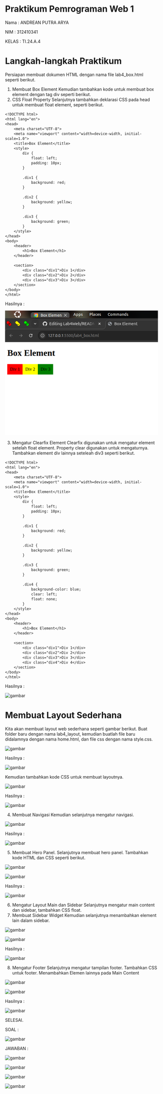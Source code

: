 # Praktikum Pemrograman Web 1
Nama : ANDREAN PUTRA ARYA

NIM : 312410341

KELAS : TI.24.A.4

# Langkah-langkah Praktikum
Persiapan membuat dokumen HTML dengan nama file lab4_box.html seperti berikut.
1. Membuat Box Element
Kemudian tambahkan kode untuk membuat box element dengan tag div seperti berikut.
2. CSS Float Property
Selanjutnya tambahkan deklarasi CSS pada head untuk membuat float element, seperti berikut.
```
<!DOCTYPE html>
<html lang="en">
<head>
    <meta charset="UTF-8">
    <meta name="viewport" content="width=device-width, initial-scale=1.0">
    <title>Box Element</title>
    <style>
        div {
            float: left;
            padding: 10px;
        }

        .div1 {
            background: red;
        }

        .div2 {
            background: yellow;
        }

        .div3 {
            background: green;
        }
    </style>
</head>
<body>
    <header>
        <h1>Box Element</h1>
    </header>

    <section>
        <div class="div1">Div 1</div>
        <div class="div2">Div 2</div>
        <div class="div3">Div 3</div>
    </section>
</body>
</html>
```
Hasilnya :

![gambar](https://github.com/andreanbadeh/Lab4Web/blob/bbb3fe82e45aa8f7e7731ad5ee152b00a160942c/image/Screenshot%20from%202025-10-15%2018-22-27.png)

3. Mengatur Clearfix Element
Clearfix digunakan untuk mengatur element setelah float element. Property clear digunakan untuk mengaturnya.
Tambahkan element div lainnya seteleah div3 seperti berikut.
```
<!DOCTYPE html>
<html lang="en">
<head>
    <meta charset="UTF-8">
    <meta name="viewport" content="width=device-width, initial-scale=1.0">
    <title>Box Element</title>
    <style>
        div {
            float: left;
            padding: 10px;
        }

        .div1 {
            background: red;
        }

        .div2 {
            background: yellow;
        }

        .div3 {
            background: green;
        }

        .div4 {
            background-color: blue;
            clear: left;
            float: none;
        }
    </style>
</head>
<body>
    <header>
        <h1>Box Element</h1>
    </header>

    <section>
        <div class="div1">Div 1</div>
        <div class="div2">Div 2</div>
        <div class="div3">Div 3</div>
        <div class="div4">Div 4</div>
    </section>
</body>
</html>
```

Hasilnya :

![gambar](https://raw.githubusercontent.com/M-Rakha/Lab4Web/67418252b5a7c3d799d7598e15ba6cc53148a847/Cuplikan%20layar%202025-10-14%20100506.png)

# Membuat Layout Sederhana
Kita akan membuat layout web sederhana seperti gambar berikut. Buat folder baru dengan nama lab4_layout, kemudian buatlah file baru didalamnya dengan nama
home.html, dan file css dengan nama style.css.

![gambar](https://raw.githubusercontent.com/M-Rakha/Lab4Web/5f3944988f030323f09a8714b1b6d22d2ff210ee/Cuplikan%20layar%202025-10-14%20100955.png)

Hasilnya :

![gambar](https://raw.githubusercontent.com/M-Rakha/Lab4Web/5f3944988f030323f09a8714b1b6d22d2ff210ee/Cuplikan%20layar%202025-10-14%20101007.png)

Kemudian tambahkan kode CSS untuk membuat layoutnya.

![gambar](https://raw.githubusercontent.com/M-Rakha/Lab4Web/767151efd3afce590d0588c422f4d87f713c6938/Cuplikan%20layar%202025-10-14%20102817.png)

Hasilnya : 

![gambar](https://raw.githubusercontent.com/M-Rakha/Lab4Web/767151efd3afce590d0588c422f4d87f713c6938/Cuplikan%20layar%202025-10-14%20102943.png)

4. Membuat Navigasi
Kemudian selanjutnya mengatur navigasi.

![gambar](https://raw.githubusercontent.com/M-Rakha/Lab4Web/75989d3deaecfd8262c9fab283925b90f886f5fa/code3css.png)

Hasilnya :

![gambar](https://raw.githubusercontent.com/M-Rakha/Lab4Web/75989d3deaecfd8262c9fab283925b90f886f5fa/Cuplikan%20layar%202025-10-14%20103338.png)

5. Membuat Hero Panel.
Selanjutnya membuat hero panel. Tambahkan kode HTML dan CSS seperti berikut.

![gambar](https://raw.githubusercontent.com/M-Rakha/Lab4Web/beb1e9efd51652b1a8eeb2d39f4997da3137dafc/code4html.png)

![gambar](https://raw.githubusercontent.com/M-Rakha/Lab4Web/beb1e9efd51652b1a8eeb2d39f4997da3137dafc/code4css.png)

Hasilnya :

![gambar](https://raw.githubusercontent.com/M-Rakha/Lab4Web/beb1e9efd51652b1a8eeb2d39f4997da3137dafc/Cuplikan%20layar%202025-10-14%20111044.png)

6. Mengatur Layout Main dan Sidebar
Selanjutnya mengatur main content dan sidebar, tambahkan CSS float.
7. Membuat Sidebar Widget
Kemudian selanjutnya menambahkan element lain dalam sidebar.

![gambar](https://raw.githubusercontent.com/M-Rakha/Lab4Web/6f13a67b7e6e222ac4065429adcfb80290b0c8d4/Cuplikan%20layar%202025-10-14%20230740.png)

![gambar](https://raw.githubusercontent.com/M-Rakha/Lab4Web/6f13a67b7e6e222ac4065429adcfb80290b0c8d4/Cuplikan%20layar%202025-10-14%20231023.png)

Hasilnya :

![gambar](https://raw.githubusercontent.com/M-Rakha/Lab4Web/6f13a67b7e6e222ac4065429adcfb80290b0c8d4/Cuplikan%20layar%202025-10-14%20231114.png)

8. Mengatur Footer
Selanjutnya mengatur tampilan footer. Tambahkan CSS untuk footer.
Menambahkan Elemen lainnya pada Main Content

![gambar](https://raw.githubusercontent.com/M-Rakha/Lab4Web/12d6fbb00063df042e3215f1ea8ee16bc1cd05a0/Cuplikan%20layar%202025-10-14%20231603.png)

![gambar](https://raw.githubusercontent.com/M-Rakha/Lab4Web/12d6fbb00063df042e3215f1ea8ee16bc1cd05a0/Cuplikan%20layar%202025-10-14%20231747.png)

Hasilnya : 

![gambar](https://raw.githubusercontent.com/M-Rakha/Lab4Web/12d6fbb00063df042e3215f1ea8ee16bc1cd05a0/Cuplikan%20layar%202025-10-14%20231821.png)

SELESAI.

SOAL :

![gambar](https://raw.githubusercontent.com/M-Rakha/Lab4Web/e5bada50c537c9cb8aab323c78be291fb0a12a7b/Cuplikan%20layar%202025-10-14%20232155.png)

JAWABAN :

![gambar](https://raw.githubusercontent.com/M-Rakha/Lab4Web/c032fbecf6226ebd0f19445b167db11328e33795/code5html.png)

![gambar](https://raw.githubusercontent.com/M-Rakha/Lab4Web/c032fbecf6226ebd0f19445b167db11328e33795/code6html.png)

![gambar](https://raw.githubusercontent.com/M-Rakha/Lab4Web/c032fbecf6226ebd0f19445b167db11328e33795/Cuplikan%20layar%202025-10-14%20233255.png)

![gambar](https://raw.githubusercontent.com/M-Rakha/Lab4Web/c032fbecf6226ebd0f19445b167db11328e33795/Cuplikan%20layar%202025-10-14%20233306.png)
